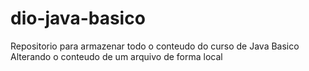 # dio-java-basico
Repositorio para armazenar todo o conteudo do curso de Java Basico
Alterando o conteudo de um arquivo de forma local


